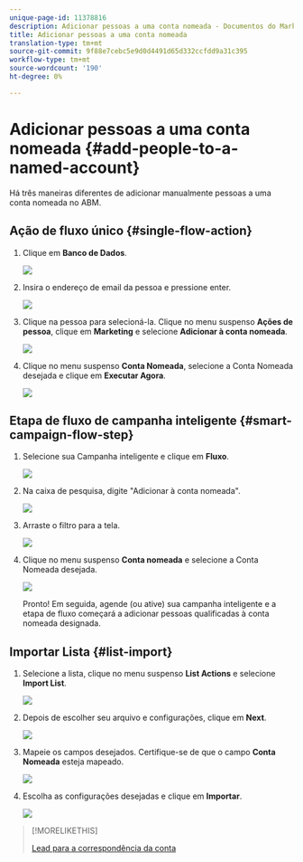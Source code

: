 ```yaml
---
unique-page-id: 11378816
description: Adicionar pessoas a uma conta nomeada - Documentos do Marketo - Documentação do produto
title: Adicionar pessoas a uma conta nomeada
translation-type: tm+mt
source-git-commit: 9f88e7cebc5e9d0d4491d65d332ccfdd9a31c395
workflow-type: tm+mt
source-wordcount: '190'
ht-degree: 0%

---
```



# Adicionar pessoas a uma conta nomeada {#add-people-to-a-named-account}

Há três maneiras diferentes de adicionar manualmente pessoas a uma conta nomeada no ABM.

## Ação de fluxo único {#single-flow-action}

1. Clique em **Banco de Dados**.

   ![](assets/one-2.png)

1. Insira o endereço de email da pessoa e pressione enter.

   ![](assets/two.png)

1. Clique na pessoa para selecioná-la. Clique no menu suspenso **Ações de pessoa**, clique em **Marketing** e selecione **Adicionar à conta nomeada**.

   ![](assets/three.png)

1. Clique no menu suspenso **Conta Nomeada**, selecione a Conta Nomeada desejada e clique em **Executar Agora**.

   ![](assets/four.png)

## Etapa de fluxo de campanha inteligente {#smart-campaign-flow-step}

1. Selecione sua Campanha inteligente e clique em **Fluxo**.

   ![](assets/five.png)

1. Na caixa de pesquisa, digite &quot;Adicionar à conta nomeada&quot;.

   ![](assets/six.png)

1. Arraste o filtro para a tela.

   ![](assets/seven.png)

1. Clique no menu suspenso **Conta nomeada** e selecione a Conta Nomeada desejada.

   ![](assets/eight.png)

   Pronto! Em seguida, agende (ou ative) sua campanha inteligente e a etapa de fluxo começará a adicionar pessoas qualificadas à conta nomeada designada.

## Importar Lista {#list-import}

1. Selecione a lista, clique no menu suspenso **List Actions** e selecione **Import List**.

   ![](assets/nine.png)

1. Depois de escolher seu arquivo e configurações, clique em **Next**.

   ![](assets/ten.png)

1. Mapeie os campos desejados. Certifique-se de que o campo **Conta Nomeada** esteja mapeado.

   ![](assets/eleven.png)

1. Escolha as configurações desejadas e clique em **Importar**.

   ![](assets/twelve.png)

>[!MORELIKETHIS]
>
>[Lead para a correspondência da conta](/help/marketo/product-docs/target-account-management/target/named-accounts/lead-to-account-matching.md)
